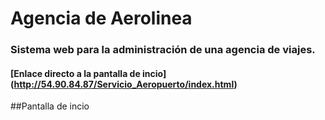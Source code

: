 # Agencia de Aerolinea
### Sistema web para la administración de una agencia de viajes.
#### [Enlace directo a la pantalla de incio] (http://54.90.84.87/Servicio_Aeropuerto/index.html)
##Pantalla de incio
